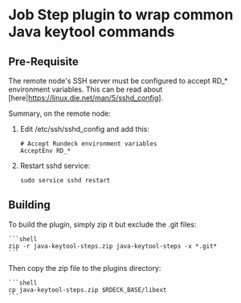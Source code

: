 # Job Step plugin to wrap common Java keytool commands

## Pre-Requisite

The remote node's SSH server must be configured to accept RD_* environment variables. This can be read about [here|<https://linux.die.net/man/5/sshd_config]>.

Summary, on the remote node:

1. Edit /etc/ssh/sshd_config and add this:

    ```shell
    # Accept Rundeck environment variables
    AcceptEnv RD_*
    ```
2. Restart sshd service:

    `sudo service sshd restart`

## Building

To build the plugin, simply zip it but exclude the .git files:

    ```shell
    zip -r java-keytool-steps.zip java-keytool-steps -x *.git*
    ```

Then copy the zip file to the plugins directory:

    ```shell
    cp java-keytool-steps.zip $RDECK_BASE/libext
    ```
